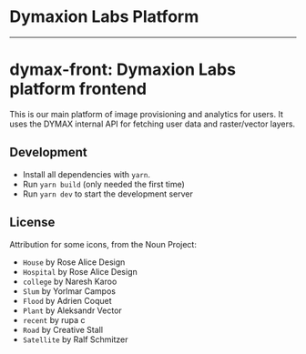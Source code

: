 # Dymaxion Labs Platform

---

# dymax-front: Dymaxion Labs platform frontend

This is our main platform of image provisioning and analytics for users.  It
uses the DYMAX internal API for fetching user data and raster/vector layers.

## Development

* Install all dependencies with `yarn`.
* Run `yarn build` (only needed the first time)
* Run `yarn dev` to start the development server

## License

Attribution for some icons, from the Noun Project:

- `House` by Rose Alice Design
- `Hospital` by Rose Alice Design
- `college` by Naresh Karoo
- `Slum` by Yorlmar Campos
- `Flood` by Adrien Coquet
- `Plant` by Aleksandr Vector
- `recent` by rupa c
- `Road` by Creative Stall
- `Satellite` by Ralf Schmitzer
